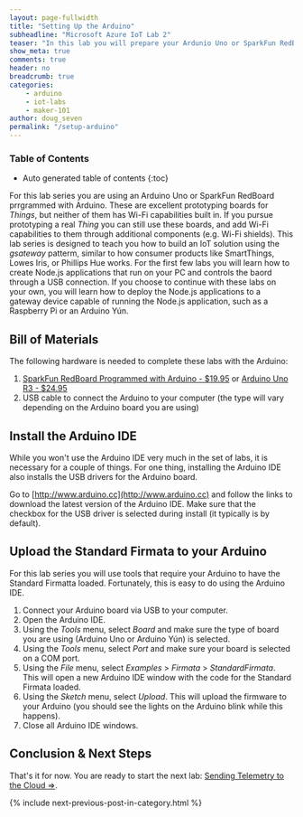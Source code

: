 ```yaml
---
layout: page-fullwidth
title: "Setting Up the Arduino"
subheadline: "Microsoft Azure IoT Lab 2"
teaser: "In this lab you will prepare your Ardunio Uno or SparkFun RedBoard for use in this lab series."
show_meta: true
comments: true
header: no
breadcrumb: true
categories:
    - arduino
    - iot-labs
    - maker-101
author: doug_seven
permalink: "/setup-arduino"
---
```


### Table of Contents
*  Auto generated table of contents
{:toc}

For this lab series you are using an Arduino Uno or SparkFun RedBoard prrgrammed with Arduino. These are excellent prototyping boards for _Things_, but neither of them has Wi-Fi capabilities built in. If you pursue prototyping a real _Thing_ you can still use these boards, and add Wi-Fi capabilities to them through additional components (e.g. Wi-Fi shields). This lab series is designed to teach you how to build an IoT solution using the _gsateway_ patterm, similar to how consumer products like SmartThings, Lowes Iris, or Phillips Hue works. For the first few labs you will learn how to create Node.js applications that run on your PC and controls the baord through a USB connection. If you choose to continue with these labs on your own, you will learn how to deploy the Node.js applications to a gateway device capable of running the Node.js application, such as a Raspberry Pi or an Arduino Y&uacute;n.

## Bill of Materials
The following hardware is needed to complete these labs with the Arduino:

1. [SparkFun RedBoard Programmed with Arduino - $19.95](https://www.sparkfun.com/products/12757) or [Arduino Uno R3 - $24.95](https://www.sparkfun.com/products/11021)
2. USB cable to connect the Arduino to your computer (the type will vary depending on the Arduino board you are using)

## Install the Arduino IDE
While you won't use the Arduino IDE very much in the set of labs, it is necessary for a couple of things. For one thing, installing the Arduino IDE also installs the USB drivers for the Arduino board.

Go to [http://www.arduino.cc](http://www.arduino.cc) and follow the links to download the latest version of the Arduino IDE. Make sure that the checkbox for the USB driver is selected during install (it typically is by default).

## Upload the Standard Firmata to your Arduino
For this lab series you will use tools that require your Arduino to have the Standard Firmatta loaded. Fortunately, this is easy to do using the Arduino IDE.

1. Connect your Arduino board via USB to your computer.
2. Open the Arduino IDE.
3. Using the _Tools_ menu, select _Board_ and make sure the type of board you are using (Arduino Uno or Arduino Y&uacute;n) is selected.
4. Using the _Tools_ menu, select _Port_ and make sure your board is selected on a COM port.
5. Using the _File_ menu, select _Examples_ > _Firmata_ > _StandardFirmata_. This will open a new Arduino IDE window with the code for the Standard Firmata loaded.
6. Using the _Sketch_ menu, select _Upload_. This will upload the firmware to your Arduino (you should see the lights on the Arduino blink while this happens).
7. Close all Arduino IDE windows.

## Conclusion &amp; Next Steps
That's it for now. You are ready to start the next lab: [Sending Telemetry to the Cloud =>][sending-telemetry].

{% include next-previous-post-in-category.html %}

[getting-started]: /getting-started
[setup-azure-iot-hub]: /setup-azure-iot-hub
[setup-photon]: /setup-photon
[setup-arduino]: /setup-arduino
[sending-telemetry]: /sending-telemetry
[visualize-iot-with-powerbi]: /visualize-iot-with-powerbi